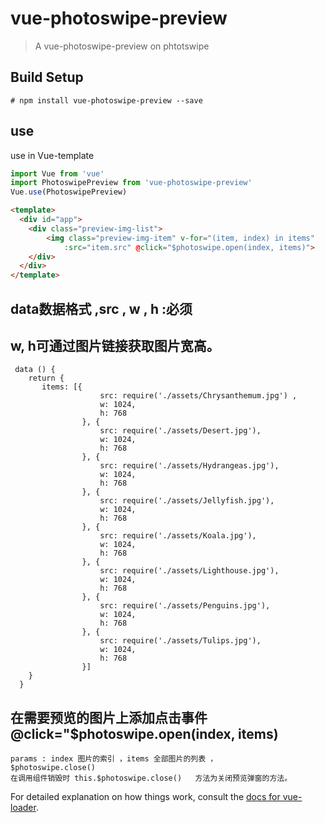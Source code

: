 # vue-photoswipe-preview

> A vue-photoswipe-preview on phtotswipe

## Build Setup

``` 
# npm install vue-photoswipe-preview --save 
```
## use
use in Vue-template 
```javascript
import Vue from 'vue'
import PhotoswipePreview from 'vue-photoswipe-preview'
Vue.use(PhotoswipePreview)
```
``` HTML 
<template>
  <div id="app">
    <div class="preview-img-list">
        <img class="preview-img-item" v-for="(item, index) in items"
            :src="item.src" @click="$photoswipe.open(index, items)">
    </div>
  </div>
</template>
```
##  data数据格式 ,src , w , h :必须    
##  w, h可通过图片链接获取图片宽高。 
```  data   
 data () {   
    return {  
       items: [{   
                    src: require('./assets/Chrysanthemum.jpg') ,   
                    w: 1024,   
                    h: 768  
                }, {   
                    src: require('./assets/Desert.jpg'),   
                    w: 1024,   
                    h: 768   
                }, {   
                    src: require('./assets/Hydrangeas.jpg'),   
                    w: 1024,   
                    h: 768   
                }, {   
                    src: require('./assets/Jellyfish.jpg'),   
                    w: 1024,   
                    h: 768   
                }, {   
                    src: require('./assets/Koala.jpg'),   
                    w: 1024,   
                    h: 768   
                }, {   
                    src: require('./assets/Lighthouse.jpg'),  
                    w: 1024,   
                    h: 768   
                }, {   
                    src: require('./assets/Penguins.jpg'),   
                    w: 1024,   
                    h: 768   
                }, {   
                    src: require('./assets/Tulips.jpg'),   
                    w: 1024,  
                    h: 768  
                }]  
    }  
  }  
```   
## 在需要预览的图片上添加点击事件 @click="$photoswipe.open(index, items)
```
params : index 图片的索引 ，items 全部图片的列表 ， 
$photoswipe.close()
在调用组件销毁时 this.$photoswipe.close()   方法为关闭预览弹窗的方法。
```
For detailed explanation on how things work, consult the [docs for vue-loader](http://vuejs.github.io/vue-loader).
